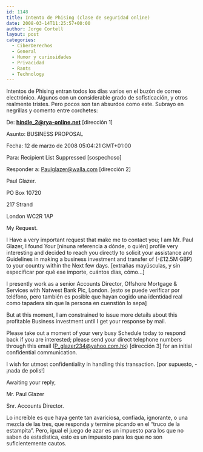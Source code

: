 ```yaml
---
id: 1148
title: Intento de Phising (clase de seguridad online)
date: 2008-03-14T11:25:57+00:00
author: Jorge Cortell
layout: post
categories:
  - CiberDerechos
  - General
  - Humor y curiosidades
  - Privacidad
  - Rants
  - Technology
---
```

Intentos de Phising entran todos los dí­as varios en el buzón de correo electrónico. Algunos con un considerable grado de sofisticación, y otros realmente tristes. Pero pocos son tan absurdos como este. Subrayo en negrillas y comento entre corchetes:

De: **hindle_2@rya-online.net** [dirección 1]
  
Asunto: BUSINESS PROPOSAL
  
Fecha: 12 de marzo de 2008 05:04:21 GMT+01:00
  
Para: Recipient List Suppressed [sospechoso]
  
Responder a: Paulglazer@walla.com [dirección 2]
  
Paul Glazer.
  
PO Box 10720
  
217 Strand
  
London WC2R 1AP

My Request.

I Have a very important request that make me to contact you; I am Mr. Paul Glazer, I found Your [ninuna referencia a dónde, o quién] profile very interesting and decided to reach you directly to solicit your assistance and Guidelines in making a business investment and transfer of (-£12.5M GBP) to your country within the Next few days. [extrañas mayúsculas, y sin especificar por qué ese importe, cuántos dí­as, cómo&#8230;]
  
I presently work as a senior Accounts Director, Offshore Mortgage & Services with Natwest Bank Plc, London. [esto se puede verificar por teléfono, pero también es posible que hayan cogido una identidad real como tapadera sin que la persona en cuenstión lo sepa]
  
But at this moment, I am constrained to issue more details about this profitable Business investment until I get your response by mail.

Please take out a moment of your very busy Schedule today to respond back if you are interested; please send your direct telephone numbers through this email (P_glazer234@yahoo.com.hk) [dirección 3] for an initial confidential communication.

I wish for utmost confidentiality in handling this transaction. [por supuesto, -¡nada de polis!]
  
Awaiting your reply,
  
Mr. Paul Glazer
  
Snr. Accounts Director.

Lo increí­ble es que haya gente tan avariciosa, confiada, ignorante, o una mezcla de las tres, que responda y termine picando en el &#8220;truco de la estampita&#8221;. Pero, igual el juego de azar es un impuesto para los que no saben de estadí­stica, esto es un impuesto para los que no son suficientemente cautos.